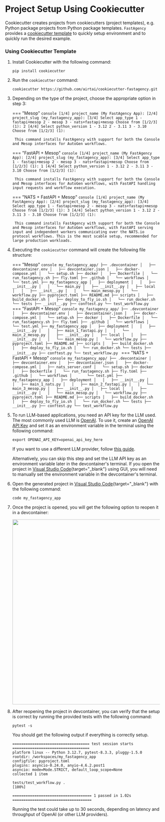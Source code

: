 # Project Setup Using Cookiecutter

Cookiecutter creates projects from cookiecutters (project templates), e.g. Python package projects from Python package templates. `FastAgency` provides a [cookiecutter template](https://github.com/airtai/cookiecutter-fastagency) to quickly setup environment and to quickly run the desired example.

### Using Cookiecutter Template

1. Install Cookiecutter with the following command:
    ```console
    pip install cookiecutter
    ```

2. Run the `cookiecutter` command:
    ```console
    cookiecutter https://github.com/airtai/cookiecutter-fastagency.git
    ```

3. Depending on the type of the project, choose the appropriate option in step 3:

    === "Mesop"
        ```console
        [1/4] project_name (My FastAgency App):
        [2/4] project_slug (my_fastagency_app):
        [3/4] Select app_type
            1 - fastapi+mesop
            2 - mesop
            3 - nats+fastapi+mesop
            Choose from [1/2/3] (1): 2
        [4/4] Select python_version
            1 - 3.12
            2 - 3.11
            3 - 3.10
            Choose from [1/2/3] (1):
        ```

        This command installs FastAgency with support for both the Console and Mesop interfaces for AutoGen workflows.

    === "FastAPI + Mesop"
        ```console
        [1/4] project_name (My FastAgency App):
        [2/4] project_slug (my_fastagency_app):
        [3/4] Select app_type
            1 - fastapi+mesop
            2 - mesop
            3 - nats+fastapi+mesop
            Choose from [1/2/3] (1): 1
        [4/4] Select python_version
            1 - 3.12
            2 - 3.11
            3 - 3.10
            Choose from [1/2/3] (1):
        ```

        This command installs FastAgency with support for both the Console and Mesop interfaces for AutoGen workflows, with FastAPI handling input requests and workflow execution.

    === "NATS + FastAPI + Mesop"
        ```console
        [1/4] project_name (My FastAgency App):
        [2/4] project_slug (my_fastagency_app):
        [3/4] Select app_type
            1 - fastapi+mesop
            2 - mesop
            3 - nats+fastapi+mesop
            Choose from [1/2/3] (1): 3
        [4/4] Select python_version
            1 - 3.12
            2 - 3.11
            3 - 3.10
            Choose from [1/2/3] (1):
        ```

        This command installs FastAgency with support for both the Console and Mesop interfaces for AutoGen workflows, with FastAPI serving input and independent workers communicating over the NATS.io protocol workflows. This is the most scable setup, recommended for large production workloads.

4. Executing the `cookiecutter` command will create the following file structure:

    === "Mesop"
        ```console
        my_fastagency_app/
        ├── .devcontainer
        │   ├── devcontainer.env
        │   ├── devcontainer.json
        │   ├── docker-compose.yml
        │   └── setup.sh
        ├── docker
        │   ├── Dockerfile
        │   └── run_fastagency.sh
        ├── fly.toml
        ├── .github
        │   └── workflows
        │       └── test.yml
        ├── my_fastagency_app
        │   ├── deployment
        │   │   ├── __init__.py
        │   │   └── main.py
        │   ├── __init__.py
        │   ├── local
        │   │   ├── __init__.py
        │   │   └── main_mesop.py
        │   └── workflow.py
        ├── pyproject.toml
        ├── README.md
        ├── scripts
        │   ├── build_docker.sh
        │   ├── deploy_to_fly_io.sh
        │   └── run_docker.sh
        └── tests
            ├── __init__.py
            ├── conftest.py
            └── test_workflow.py
        ```
    === "FastAPI + Mesop"
        ```console
        my_fastagency_app/
        ├── .devcontainer
        │   ├── devcontainer.env
        │   ├── devcontainer.json
        │   ├── docker-compose.yml
        │   └── setup.sh
        ├── docker
        │   ├── Dockerfile
        │   └── run_fastagency.sh
        ├── fly.toml
        ├── .github
        │   └── workflows
        │       └── test.yml
        ├── my_fastagency_app
        │   ├── deployment
        │   │   ├── __init__.py
        │   │   ├── main_1_fastapi.py
        │   │   └── main_2_mesop.py
        │   ├── __init__.py
        │   ├── local
        │   │   ├── __init__.py
        │   │   └── main_mesop.py
        │   └── workflow.py
        ├── pyproject.toml
        ├── README.md
        ├── scripts
        │   ├── build_docker.sh
        │   ├── deploy_to_fly_io.sh
        │   └── run_docker.sh
        └── tests
            ├── __init__.py
            ├── conftest.py
            └── test_workflow.py
        ```
    === "NATS + FastAPI + Mesop"
        ```console
        my_fastagency_app/
        ├── .devcontainer
        │   ├── devcontainer.env
        │   ├── devcontainer.json
        │   ├── docker-compose.yml
        │   ├── nats_server.conf
        │   └── setup.sh
        ├── docker
        │   ├── Dockerfile
        │   └── run_fastagency.sh
        ├── fly.toml
        ├── .github
        │   └── workflows
        │       └── test.yml
        ├── my_fastagency_app
        │   ├── deployment
        │   │   ├── __init__.py
        │   │   ├── main_1_nats.py
        │   │   ├── main_2_fastapi.py
        │   │   └── main_3_mesop.py
        │   ├── __init__.py
        │   ├── local
        │   │   ├── __init__.py
        │   │   └── main_mesop.py
        │   └── workflow.py
        ├── pyproject.toml
        ├── README.md
        ├── scripts
        │   ├── build_docker.sh
        │   ├── deploy_to_fly_io.sh
        │   └── run_docker.sh
        └── tests
            ├── __init__.py
            ├── conftest.py
            └── test_workflow.py
        ```

5. To run LLM-based applications, you need an API key for the LLM used. The most commonly used LLM is [OpenAI](https://platform.openai.com/docs/models). To use it, create an [OpenAI API Key](https://openai.com/index/openai-api/) and set it as an environment variable in the terminal using the following command:

    ```console
    export OPENAI_API_KEY=openai_api_key_here
    ```

    If you want to use a different LLM provider, follow [this guide](https://fastagency.ai/latest/user-guide/runtimes/autogen/using_non_openai_models/).

    Alternatively, you can skip this step and set the LLM API key as an environment variable later in the devcontainer's terminal. If you open the project in [Visual Studio Code](https://code.visualstudio.com/){target="_blank"} using GUI, you will need to manually set the environment variable in the devcontainer's terminal.

6. Open the generated project in [Visual Studio Code](https://code.visualstudio.com/){target="_blank"} with the following command:
    ```console
    code my_fastagency_app
    ```

7. Once the project is opened, you will get the following option to reopen it in a devcontainer:

    <img src="../getting-started/images/reopen-in-container.png" width="600" class="center">

8. After reopening the project in devcontainer, you can verify that the setup is correct by running the provided tests with the following command:

    ```console
    pytest -s
    ```

    You should get the following output if everything is correctly setup.
    ```console
    =================================== test session starts ===================================
    platform linux -- Python 3.12.7, pytest-8.3.3, pluggy-1.5.0
    rootdir: /workspaces/my_fastagency_app
    configfile: pyproject.toml
    plugins: asyncio-0.24.0, anyio-4.6.2.post1
    asyncio: mode=Mode.STRICT, default_loop_scope=None
    collected 1 item

    tests/test_workflow.py .                                                            [100%]

    ==================================== 1 passed in 1.02s ====================================
    ```

    Running the test could take up to 30 seconds, depending on latency and throughput of OpenAI (or other LLM providers).
